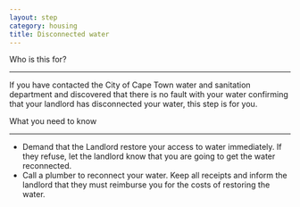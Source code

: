 ```yaml
---
layout: step
category: housing
title: Disconnected water
---
```

<div class="intro">
  <div class="header"><i class="fa fa-fw fa-users" aria-hidden="true"></i> Who is this for?</div>
  <hr>
  <div class="content">
    <p>If you have contacted the City of Cape Town water and sanitation department and discovered that there is no fault with your water confirming that your landlord has disconnected your water, this step is for you.</p>
  </div>
</div>

<div class="summary">
  <div class="header"><i class="fa fa-fw fa-exclamation-circle" aria-hidden="true"></i> What you need to know</div>
  <hr>
  <div class="content">
    <ul class="fa-ul">
      <li>
        <i class="fa-li fa fa-gavel"></i>Demand that the Landlord restore your access to water immediately. If they refuse, let the landlord know that you are going to get the water reconnected.
      </li>
      <li>
        <i class="fa-li fa fa-phone"></i>Call a plumber to reconnect your water. Keep all receipts and inform the landlord that they must reimburse you for the costs of restoring the water.
      </li>
    </ul>
  </div>
</div>
